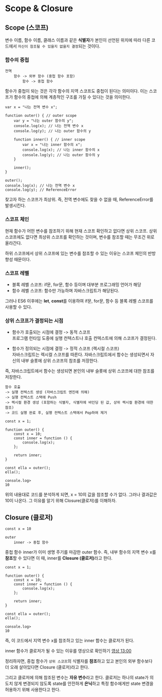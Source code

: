 # Scope & Closure

## Scope (스코프)
변수 이름, 함수 이름, 클래스 이름과 같은 <b>식별자</b>가 본인이 선언된 위치에 따라 다른 코드에서 ```자신이 참조될 수 있을지 없을지 결정```되는 것이다.   

### 함수의 중첩
```
전역
    함수 -> 외부 함수 (중첩 함수 포함)
        함수 -> 중첩 함수
```

함수가 중첩이 돠는 것은 각각 함수의 지역 스코프도 중첩이 된다는 의미이다. 이는 스코프가 함수의 중첩에 의해 계층적인 구조를 가질 수 있다는 것을 의미한다.   

```
var x = "나는 전역 변수 x";

function outer() { // outer scope
    var y = "나는 outer 함수의 y";
    console.log(x); // 나는 전역 변수 x
    console.log(y); // 나는 outer 함수의 y

    function inner() { // inner scope
        var x = "나는 inner 함수의 x";
        console.log(x); // 나는 inner 함수의 x
        console.log(y); // 나는 outer 함수의 y
    }

    inner();
}

outer();
console.log(x); // 나는 전역 변수 x
console.log(y); // ReferenceError
```

찾고자 하는 스코프가 최상위. 즉, 전역 변수에도 찾을 수 없을 때, ReferenceError를 발생시킨다.   

### 스코프 체인
현재 함수가 어떤 변수를 참조하기 위해 현재 스코프 확인하고 없다면 상위 스코프. 상위 스코프에도 없다면 최상위 스코프를 확인하는 것이며, 변수를 참조할 때는 무조건 위로 올라간다.   

하위 스코프에서 상위 스코프에 있는 변수를 참조할 수 있는 이유는 스코프 체인의 반방향성 때문이다. 

### 스코프 레벨
* 블록 레벨 스코프: if문, for문, 함수 등이며 대부분 프로그래밍 언어가 해당
* 함수 레벨 스코프: 함수만 가능하며 자바스크립트가 해당된다.   

그러나 ES6 이후에는 <b>let</b>, <b>const</b>를 이용하여 if문, for문, 함수 등 블록 레벨 스코프를 사용할 수 있다.   

### 상위 스코프가 결정되는 시점
* 함수가 호출되는 시점에 결정 -> 동적 스코프   
프로그램 런타임 도중에 실행 컨텍스트나 호출 컨텍스트에 의해 스코프가 결정된다.   

* 함수가 정의되는 시점에 결정 -> 정적 스코프 (렉시컬 스코프)   
자바스크립트는 렉시컬 스코프를 따른다. 자바스크립트에서 함수는 생성되면서 자신의 내부 슬롯에 상위 스코프의 참조를 저장한다.   

즉, 자바스크립트에서 함수는 생성되면 본인의 내부 슬롯에 상위 스코프에 대한 참조를 저장한다.   


```
함수 호출
-> 실행 컨텍스트 생성 (자바스크립트 엔진에 의해)
-> 실행 컨텍스트 스택에 Push
-> 렉시컬 환경 생성 (포함하는 식별자, 식별자에 바인딩 된 값, 상위 렉시컬 환경에 대한 참조)
-> 코드 실행 완료 후, 실행 컨텍스트 스택에서 Pop하여 제거
```

```
const x = 1;

function outer() {
    const x = 10;
    const inner = function () {
        console.log(x);
    };

    return inner;
}

const ella = outer();
ella();

console.log>
10
```
위의 내용대로 코드를 분석하게 되면, x = 10의 값을 참조할 수가 없다. 그러나 결과값은 10이 나온다. 그 이유를 알기 위해 Closure(클로저)를 이해하자.   

## Closure (클로저)
```
const x = 10

outer
    inner -> 중첩 함수
```

중첩 함수 inner가 이미 생명 주기를 마감한 outer 함수. 즉, 내부 함수의 지역 변수 x를 <b>참조</b>할 수 있다면 이 때, inner를 <b>Closure (클로저)</b>라고 한다.   

```
const x = 1;

function outer() {
    const x = 10;
    const inner = function () {
        console.log(x);
    };

    return inner;
}

const ella = outer();
ella();

console.log>
10
```
즉, 이 코드에서 지역 변수 x를 참조하고 있는 inner 함수는 클로저가 된다.   

inner 함수가 클로저가 될 수 있는 이유를 영상으로 확인하기
[영상 13:00](https://www.youtube.com/watch?v=PVYjfrgZhtU)   

정리하자면, 중첩 함수가 ```상위 스코프```의 식별자를 <b>참조</b>하고 있고 본인의 외부 함수보다 더 오래 살아있다면 Closure (클로저)라고 한다.   

그리고 클로저에 의해 참조된 변수는 <b>자유 변수</b>라고 한다. 클로저는 하나의 state가 의도치 않게 변경되지 않도록 state를 안전하게 <b>은닉</b>하고 특정 함수에게만 state 변경을 허용하기 위해 사용한다고 한다.